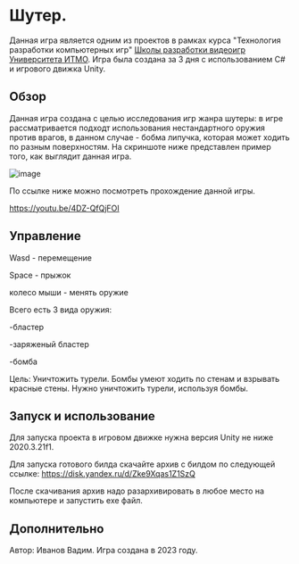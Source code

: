 # Шутер.
Данная игра является одним из проектов в рамках курса "Технология разработки компьютерных игр" [Школы разработки видеоигр Университета ИТМО](https://itmo.games/). Игра была создана за 3 дня с использованием С# и игрового движка Unity.

## Обзор
Данная игра создана с целью исследования игр жанра шутеры: в игре рассматривается подходт использования нестандартного оружия против врагов, в данном случае - бобма липучка, которая может ходить по разным поверхностям. 
На скриншоте ниже представлен пример того, как выглядит данная игра.

![image](https://github.com/user-attachments/assets/cd0d61bb-e0f1-4bb2-a9cd-5900385342a7)

По ссылке ниже можно посмотреть прохождение данной игры.

https://youtu.be/4DZ-QfQjFOI

## Управление
Wasd - перемещение
       
Space - прыжок

колесо мыши - менять оружие 

Всего есть 3 вида оружия:

-бластер

-заряженый бластер

-бомба

Цель: Уничтожить турели. Бомбы умеют ходить по стенам и взрывать красные стены. 
Нужно уничтожить турели, используя бомбы.



## Запуск и использование
Для запуска проекта в игровом движке нужна версия Unity не ниже 2020.3.21f1.

Для запуска готового билда скачайте архив с билдом по следующей ссылке: https://disk.yandex.ru/d/Zke9Xqas1Z1SzQ

После скачивания архив надо разархивировать в любое место на компьютере и запустить exe файл.

## Дополнительно
Автор: Иванов Вадим. Игра создана в 2023 году.
